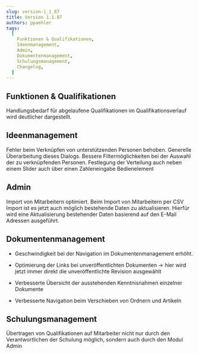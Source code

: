 ```yaml
---
slug: version-1_1_87
title: Version 1.1.87
authors: ppaehler
tags:
  [
    Funktionen & Qualifikationen,
    Ideenmanagement,
    Admin,
    Dokumentenmanagement,
    Schulungsmanagement,
    Changelog,
  ]
---
```


## Funktionen & Qualifikationen

Handlungsbedarf für abgelaufene Qualifikationen im Qualifikationsverlauf wird deutlicher dargestellt.

## Ideenmanagement

Fehler beim Verknüpfen von unterstützenden Personen behoben. Generelle Überarbeitung dieses Dialogs. Bessere Filtermöglichkeiten bei der Auswahl der zu verknüpfenden Personen. Festlegung der Verteilung auch neben einem Slider auch über einen Zahleneingabe Bedienelement

## Admin

Import von Mitarbeitern optimiert. Beim Import von Mitarbeitern per CSV Import ist es jetzt auch möglich bestehende Daten zu aktualisieren. Hierfür wird eine Aktualisierung bestehender Daten basierend auf den E-Mail Adressen ausgeführt.

## Dokumentenmanagement

- Geschwindigkeit bei der Navigation im Dokumentenmanagement erhöht.

- Optimierung der Links bei unveröffentlichten Dokumenten -> hier wird jetzt immer direkt die unveröffentlichte Revision ausgewählt

- Verbesserte Übersicht der ausstehenden Kenntnisnahmen einzelner Dokumente

- Verbesserte Navigation beim Verschieben von Ordnern und Artikeln

## Schulungsmanagement

Übertragen von Qualifikationen auf Mitarbeiter nicht nur durch den Verantwortlichen der Schulung möglich, sondern auch durch den Modul Admin

